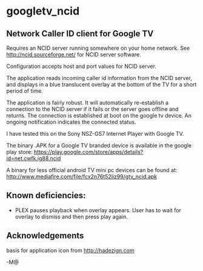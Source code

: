 googletv_ncid
=============

## Network Caller ID client for Google TV

Requires an NCID server running somewhere on your home network.
See http://ncid.sourceforge.net/ for NCID server software.

Configuration accepts host and port values for NCID server.

The application reads incoming caller id information from the NCID server, and displays in a 
blue translucent overlay at the bottom of the TV for a short period of time. 

The application is fairly robust. It will automatically re-establish a connection to the NCID server
if it fails or the server goes offline and returns. The connection is established at boot on the google tv 
device. An ongoing notification indicates the connected status.

I have tested this on the Sony NSZ-GS7 Internet Player with Google TV.

The binary .APK for a Google TV branded device is available in the google play store:
  https://play.google.com/store/apps/details?id=net.cwfk.ig88.ncid

A binary for less official android TV mini pc devices can be found at:
  http://www.mediafire.com/file/fcx2n76t52liz99/gtv_ncid.apk

## Known deficiencies:
  + PLEX pauses playback when overlay appears. User has to wait for overlay to dismiss and then press play again.

## Acknowledgements
basis for application icon from http://hadezign.com

-M@

